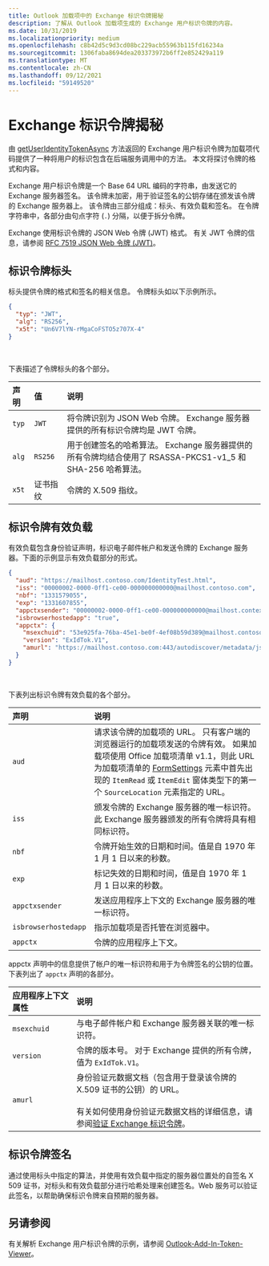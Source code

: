 ```yaml
---
title: Outlook 加载项中的 Exchange 标识令牌揭秘
description: 了解从 Outlook 加载项生成的 Exchange 用户标识令牌的内容。
ms.date: 10/31/2019
ms.localizationpriority: medium
ms.openlocfilehash: c8b42d5c9d3cd08bc229acb55963b115fd16234a
ms.sourcegitcommit: 1306faba8694dea203373972b6ff2e852429a119
ms.translationtype: MT
ms.contentlocale: zh-CN
ms.lasthandoff: 09/12/2021
ms.locfileid: "59149520"
---
```

# <a name="inside-the-exchange-identity-token"></a>Exchange 标识令牌揭秘

由 [getUserIdentityTokenAsync](../reference/objectmodel/preview-requirement-set/office.context.mailbox.md#methods) 方法返回的 Exchange 用户标识令牌为加载项代码提供了一种将用户的标识包含在后端服务调用中的方法。 本文将探讨令牌的格式和内容。

Exchange 用户标识令牌是一个 Base 64 URL 编码的字符串，由发送它的 Exchange 服务器签名。 该令牌未加密，用于验证签名的公钥存储在颁发该令牌的 Exchange 服务器上。 该令牌由三部分组成：标头、有效负载和签名。 在令牌字符串中，各部分由句点字符 (`.`) 分隔，以便于拆分令牌。

Exchange 使用标识令牌的 JSON Web 令牌 (JWT) 格式。 有关 JWT 令牌的信息，请参阅 [RFC 7519 JSON Web 令牌 (JWT)](https://www.rfc-editor.org/rfc/rfc7519.txt)。

## <a name="identity-token-header"></a>标识令牌标头

标头提供令牌的格式和签名的相关信息。 令牌标头如以下示例所示。

```JSON
{
  "typ": "JWT",
  "alg": "RS256",
  "x5t": "Un6V7lYN-rMgaCoFSTO5z707X-4"
}
```

<br/>
 
下表描述了令牌标头的各个部分。

| 声明 | 值 | 说明 |
|:-----|:-----|:-----|
| `typ` | `JWT` | 将令牌识别为 JSON Web 令牌。 Exchange 服务器提供的所有标识令牌均是 JWT 令牌。 |
| `alg` | `RS256` | 用于创建签名的哈希算法。 Exchange 服务器提供的所有令牌均结合使用了 RSASSA-PKCS1-v1_5 和 SHA-256 哈希算法。 |
| `x5t` | 证书指纹 | 令牌的 X.509 指纹。 |

## <a name="identity-token-payload"></a>标识令牌有效负载

有效负载包含身份验证声明，标识电子邮件帐户和发送令牌的 Exchange 服务器。下面的示例显示有效负载部分的形式。

```JSON
{ 
  "aud": "https://mailhost.contoso.com/IdentityTest.html", 
  "iss": "00000002-0000-0ff1-ce00-000000000000@mailhost.contoso.com", 
  "nbf": "1331579055", 
  "exp": "1331607855", 
  "appctxsender": "00000002-0000-0ff1-ce00-000000000000@mailhost.context.com",
  "isbrowserhostedapp": "true",
  "appctx": { 
    "msexchuid": "53e925fa-76ba-45e1-be0f-4ef08b59d389@mailhost.contoso.com",
    "version": "ExIdTok.V1",
    "amurl": "https://mailhost.contoso.com:443/autodiscover/metadata/json/1"
  } 
}
```

<br/>
 
下表列出标识令牌有效负载的各个部分。

| 声明 | 说明 |
|:-----|:-----|
| `aud` | 请求该令牌的加载项的 URL。 只有客户端的浏览器运行的加载项发送的令牌有效。 如果加载项使用 Office 加载项清单 v1.1，则此 URL 为加载项清单的 [FormSettings](../reference/manifest/formsettings.md) 元素中首先出现的 `ItemRead` 或 `ItemEdit` 窗体类型下的第一个 `SourceLocation` 元素指定的 URL。 |
| `iss` | 颁发令牌的 Exchange 服务器的唯一标识符。此 Exchange 服务器颁发的所有令牌将具有相同标识符。 |
| `nbf` | 令牌开始生效的日期和时间。值是自 1970 年 1 月 1 日以来的秒数。 |
| `exp` | 标记失效的日期和时间，值是自 1970 年 1 月 1 日以来的秒数。 |
| `appctxsender` | 发送应用程序上下文的 Exchange 服务器的唯一标识符。 |
| `isbrowserhostedapp` | 指示加载项是否托管在浏览器中。 |
| `appctx` | 令牌的应用程序上下文。 |

appctx 声明中的信息提供了帐户的唯一标识符和用于为令牌签名的公钥的位置。 下表列出了 `appctx` 声明的各部分。

| 应用程序上下文属性 | 说明 |
|:-----|:-----|
| `msexchuid` | 与电子邮件帐户和 Exchange 服务器关联的唯一标识符。 |
| `version` | 令牌的版本号。 对于 Exchange 提供的所有令牌，值为 `ExIdTok.V1`。 |
| `amurl` | 身份验证元数据文档（包含用于登录该令牌的 X.509 证书的公钥）的 URL。<br/><br/>有关如何使用身份验证元数据文档的详细信息，请参阅[验证 Exchange 标识令牌](validate-an-identity-token.md)。 |

## <a name="identity-token-signature"></a>标识令牌签名

通过使用标头中指定的算法，并使用有效负载中指定的服务器位置处的自签名 X 509 证书，对标头和有效负载部分进行哈希处理来创建签名。Web 服务可以验证此签名，以帮助确保标识令牌来自预期的服务器。

## <a name="see-also"></a>另请参阅

有关解析 Exchange 用户标识令牌的示例，请参阅 [Outlook-Add-In-Token-Viewer](https://github.com/OfficeDev/Outlook-Add-In-Token-Viewer)。
